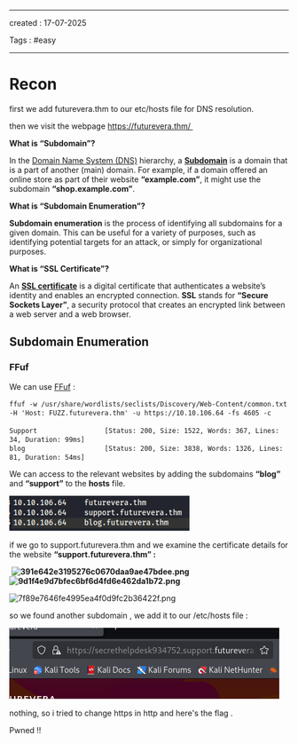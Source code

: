 - - - 
created : 17-07-2025 

Tags : #easy  
- - - 
# Recon

first we add futurevera.thm to our etc/hosts file for DNS resolution.

then we visit the webpage https://futurevera.thm/ 

**What is “Subdomain”?**

In the [Domain Name System (DNS)](../../3%20-%20Tags/Hacking%20Concepts/Domain%20Name%20System%20(DNS).md) hierarchy, a **[Subdomain](../../3%20-%20Tags/Hacking%20Concepts/Subdomain.md)** is a domain that is a part of another (main) domain. For example, if a domain offered an online store as part of their website **“example.com”**, it might use the subdomain **“shop.example.com”**.

**What is “Subdomain Enumeration”?**

**Subdomain enumeration** is the process of identifying all subdomains for a given domain. This can be useful for a variety of purposes, such as identifying potential targets for an attack, or simply for organizational purposes.

**What is “SSL Certificate”?**

An **[SSL certificate](../../3%20-%20Tags/Hacking%20Concepts/SSL%20certificate.md)** is a digital certificate that authenticates a website’s identity and enables an encrypted connection. **SSL** stands for **“Secure Sockets Layer”**, a security protocol that creates an encrypted link between a web server and a web browser.

## Subdomain Enumeration 

### FFuf

We can use [FFuf](../../3%20-%20Tags/Hacking%20Tools/FFuf.md) :

```
ffuf -w /usr/share/wordlists/seclists/Discovery/Web-Content/common.txt -H 'Host: FUZZ.futurevera.thm' -u https://10.10.106.64 -fs 4605 -c

Support                 [Status: 200, Size: 1522, Words: 367, Lines: 34, Duration: 99ms]         
blog                    [Status: 200, Size: 3838, Words: 1326, Lines: 81, Duration: 54ms]  
```

We can access to the relevant websites by adding the subdomains **“blog”** and **“support”** to the **hosts** file.

![0c6b031df810f1975ebc8d7bb7d8c39e.png](../../2%20-%20Resources/Others/Flameshots/0c6b031df810f1975ebc8d7bb7d8c39e.png)

if we go to support.futurevera.thm and we examine the certificate details for the website **“support.futurevera.thm” :**

 **<img src="../../Flameshots/391e642e3195276c0670daa9ae47bdee.png" alt="391e642e3195276c0670daa9ae47bdee.png" width="257" height="147">           <img src="../../Flameshots/9d1f4e9d7bfec6bf6d4fd6e462da1b72.png" alt="9d1f4e9d7bfec6bf6d4fd6e462da1b72.png" width="312" height="132">**

<img src="../../Flameshots/7f89e7646fe4995ea4f0d9fc2b36422f.png" alt="7f89e7646fe4995ea4f0d9fc2b36422f.png" width="324" height="76">

so we found another subdomain , we add it to our /etc/hosts file :

![baaf42d9be1a5d626521d02a7a2f5239.png](../../2%20-%20Resources/Others/Flameshots/baaf42d9be1a5d626521d02a7a2f5239.png)

nothing, so i tried to change https in http and here's the flag .

Pwned !!